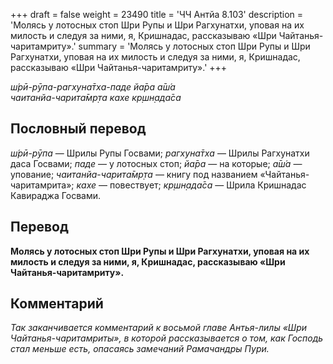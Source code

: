 +++
draft = false
weight = 23490
title = 'ЧЧ Антйа 8.103'
description = 'Молясь у лотосных стоп Шри Рупы и Шри Рагхунатхи, уповая на их милость и следуя за ними, я, Кришнадас, рассказываю «Шри Чайтанья-чаритамриту».'
summary = 'Молясь у лотосных стоп Шри Рупы и Шри Рагхунатхи, уповая на их милость и следуя за ними, я, Кришнадас, рассказываю «Шри Чайтанья-чаритамриту».'
+++

_ш́рӣ-рӯпа-рагхуна̄тха-паде йа̄ра а̄ш́а  
чаитанйа-чарита̄мр̣та кахе кр̣шн̣ада̄са_

## Пословный перевод

_ш́рӣ_\-_рӯпа_ — Шрилы Рупы Госвами; _рагхуна̄тха_ — Шрилы Рагхунатхи даса Госвами; _паде_ — у лотосных стоп; _йа̄ра_ — на которые; _а̄ш́а_ — упование; _чаитанйа_\-_чарита̄мр̣та_ — книгу под названием «Чайтанья-чаритамрита»; _кахе_ — повествует; _кр̣шн̣ада̄са_ — Шрила Кришнадас Кавираджа Госвами.

## Перевод

**Молясь у лотосных стоп Шри Рупы и Шри Рагхунатхи, уповая на их милость и следуя за ними, я, Кришнадас, рассказываю «Шри Чайтанья-чаритамриту».**

## Комментарий

_Так заканчивается комментарий к восьмой главе Антья-лилы «Шри Чайтанья-чаритамриты», в которой рассказывается о том, как Господь стал меньше есть, опасаясь замечаний Рамачандры Пури._
